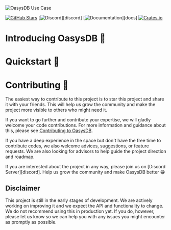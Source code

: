 ![OasysDB Use Case](https://odb-assets.s3.amazonaws.com/banners/0.7.0.png)

[![GitHub Stars](https://img.shields.io/github/stars/oasysai/oasysdb?style=for-the-badge&logo=github&logoColor=%23000000&labelColor=%23fcd34d&color=%236b7280)](https://github.com/oasysai/oasysdb)
[![Discord](https://img.shields.io/badge/chat-%236b7280?style=for-the-badge&logo=discord&logoColor=%23ffffff&label=discord&labelColor=%237289da)][discord]
[![Documentation](https://img.shields.io/badge/read-6b7280?style=for-the-badge&label=oasysdb%20docs&labelColor=14b8a6)][docs]
[![Crates.io](https://img.shields.io/crates/d/oasysdb?style=for-the-badge&logo=rust&logoColor=%23000&label=crates.io&labelColor=%23fdba74&color=%236b7280)](https://crates.io/crates/oasysdb)

# Introducing OasysDB 👋

# Quickstart 🚀

# Contributing 🤝

The easiest way to contribute to this project is to star this project and share
it with your friends. This will help us grow the community and make the project
more visible to others who might need it.

If you want to go further and contribute your expertise, we will gladly welcome
your code contributions. For more information and guidance about this, please
see [Contributing to OasysDB](docs/contributing.md).

If you have a deep experience in the space but don't have the free time to
contribute codes, we also welcome advices, suggestions, or feature requests. We
are also looking for advisors to help guide the project direction and roadmap.

If you are interested about the project in any way, please join us on [Discord
Server][discord]. Help us grow the community and make OasysDB better 😁

## Disclaimer

This project is still in the early stages of development. We are actively
working on improving it and we expect the API and functionality to change. We do
not recommend using this in production yet. If you do, however, please let us
know so we can help you with any issues you might encounter as promptly as
possible.
